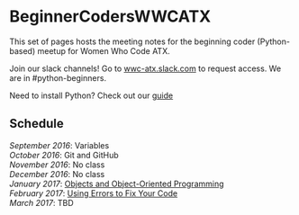 # BeginnerCodersWWCATX

This set of pages hosts the meeting notes for the beginning coder (Python-based)
meetup for Women Who Code ATX.

Join our slack channels! Go to [wwc-atx.slack.com](wwc-atx.slack.com) to request
access. We are in #python-beginners.

Need to install Python? Check out our [guide](install.md)

## Schedule

*September 2016*: Variables<br/>
*October 2016*: Git and GitHub<br/>
*November 2016*: No class<br/>
*December 2016*: No class<br/>
*January 2017*: [Objects and Object-Oriented Programming](meetups/objects.md)<br/>
*February 2017*: [Using Errors to Fix Your Code](meetups/errors.md)<br/>
*March 2017*: TBD
